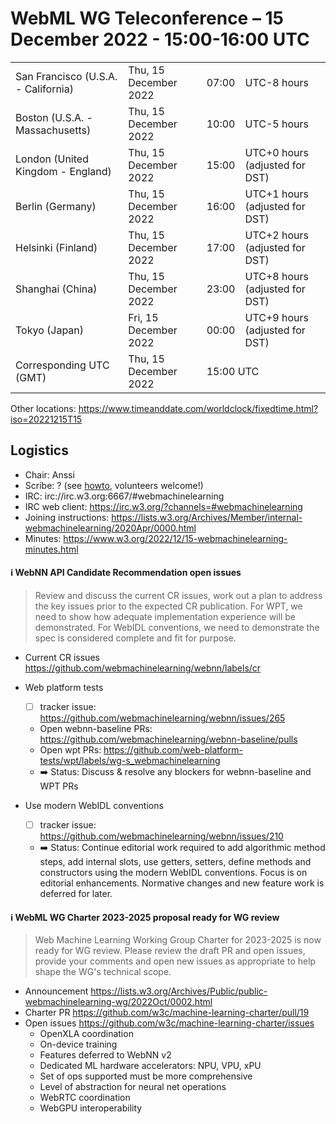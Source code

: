 # WebML WG Teleconference – 15 December 2022 - 15:00-16:00 UTC

<table>
<tr><td> San Francisco (U.S.A. - California) <td> Thu, 15 December 2022 <td> 07:00 <td> UTC-8 hours
<tr><td> Boston (U.S.A. - Massachusetts) <td> Thu, 15 December 2022 <td> 10:00 <td> UTC-5 hours
<tr><td> London (United Kingdom - England) <td> Thu, 15 December 2022 <td> 15:00 <td> UTC+0 hours (adjusted for DST)
<tr><td> Berlin (Germany) <td> Thu, 15 December 2022 <td> 16:00 <td> UTC+1 hours (adjusted for DST)
<tr><td> Helsinki (Finland) <td> Thu, 15 December 2022 <td> 17:00 <td> UTC+2 hours (adjusted for DST)
<tr><td> Shanghai (China) <td> Thu, 15 December 2022 <td> 23:00 <td> UTC+8 hours (adjusted for DST)
<tr><td> Tokyo (Japan) <td> Fri, 15 December 2022 <td> 00:00 <td> UTC+9 hours (adjusted for DST)
<tr><td> Corresponding UTC (GMT) <td> Thu, 15 December 2022 <td colspan=2> 15:00 UTC
</table>

Other locations: https://www.timeanddate.com/worldclock/fixedtime.html?iso=20221215T15

  </details>

## Logistics

* Chair: Anssi
* Scribe: ? (see [howto](https://github.com/webmachinelearning/meetings/blob/main/scribe-howto.md), volunteers welcome!)
* IRC: irc://irc.w3.org:6667/#webmachinelearning
* IRC web client: https://irc.w3.org/?channels=#webmachinelearning
* Joining instructions: https://lists.w3.org/Archives/Member/internal-webmachinelearning/2020Apr/0000.html
* Minutes: https://www.w3.org/2022/12/15-webmachinelearning-minutes.html


#### ℹ️ WebNN API Candidate Recommendation open issues

>Review and discuss the current CR issues, work out a plan to address the key issues prior to the expected CR publication. For WPT, we need to show how adequate implementation experience will be demonstrated. For WebIDL conventions, we need to demonstrate the spec is considered complete and fit for purpose.

- Current CR issues https://github.com/webmachinelearning/webnn/labels/cr

- Web platform tests
  - [ ] tracker issue: https://github.com/webmachinelearning/webnn/issues/265
  - Open webnn-baseline PRs: https://github.com/webmachinelearning/webnn-baseline/pulls
  - Open wpt PRs: https://github.com/web-platform-tests/wpt/labels/wg-s_webmachinelearning
  - ➡️ Status: Discuss & resolve any blockers for webnn-baseline and WPT PRs

- Use modern WebIDL conventions
  - [ ] tracker issue: https://github.com/webmachinelearning/webnn/issues/210
  - ➡️ Status: Continue editorial work required to add algorithmic method steps, add internal slots, use getters, setters, define methods and constructors using the modern WebIDL conventions. Focus is on editorial enhancements. Normative changes and new feature work is deferred for later.


#### ℹ️ WebML WG Charter 2023-2025 proposal ready for WG review

>Web Machine Learning Working Group Charter for 2023-2025 is now ready for WG review. Please review the draft PR and open issues, provide your comments and open new issues as appropriate to help shape the WG's technical scope. 

- Announcement https://lists.w3.org/Archives/Public/public-webmachinelearning-wg/2022Oct/0002.html
- Charter PR https://github.com/w3c/machine-learning-charter/pull/19
- Open issues https://github.com/w3c/machine-learning-charter/issues
  - OpenXLA coordination
  - On-device training
  - Features deferred to WebNN v2
  - Dedicated ML hardware accelerators: NPU, VPU, xPU
  - Set of ops supported must be more comprehensive
  - Level of abstraction for neural net operations
  - WebRTC coordination
  - WebGPU interoperability
